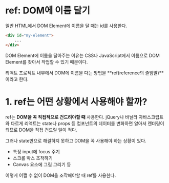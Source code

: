 # ref: DOM에 이름 달기

일반 HTML에서 DOM Element에 이름을 달 때는 id를 사용한다.

```html
<div id="my-element">
    ...
</div>
```

DOM Element에 이름을 달아주는 이유는 CSS나 JavaScript에서 이름으로 DOM Element를 찾아서 작업할 수 있기 때문이다.

리액트 프로젝트 내부에서 DOM에 이름을 다는 방법을 **ref(reference의 줄임말)**이라고 한다.

# 1. ref는 어떤 상황에서 사용해야 할까?

ref는 **DOM을 꼭 직접적으로 건드려야할 때** 사용한다. jQuery나 바닐라 자바스크립트와 다르게 리액트는 state나 props 등 컴포넌트의 데이터를 변화하면 알아서 렌더링이 되므로 DOM을 직접 건드릴 일이 적다.

그러나 state만으로 해결하지 못하고 DOM을 꼭 사용해야 하는 상황이 있다.

- 특정 input에 focus 주기
- 스크롤 박스 조작하기
- Canvas 요소에 그림 그리기 등

이렇게 어쩔 수 없이 DOM을 조작해야할 때 ref를 사용한다.



